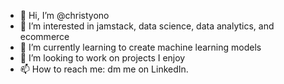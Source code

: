 - 👋 Hi, I’m @christyono
- 👀 I’m interested in jamstack, data science, data analytics, and ecommerce
- 🌱 I’m currently learning to create machine learning models
- 💞️ I’m looking to work on projects I enjoy
- 📫 How to reach me: dm me on LinkedIn.

<!---
christyono/christyono is a ✨ special ✨ repository because its `README.md` (this file) appears on your GitHub profile.
You can click the Preview link to take a look at your changes.
--->
